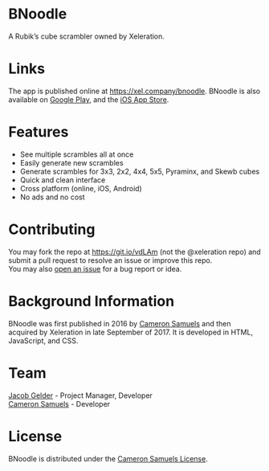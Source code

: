 # BNoodle
A Rubik’s cube scrambler owned by Xeleration.
# Links
The app is published online at <https://xel.company/bnoodle>.
BNoodle is also available on [Google Play](https://goo.gl/MrZtxZ), and the [iOS App Store](https://goo.gl/BEZzCy).
# Features
- See multiple scrambles all at once
- Easily generate new scrambles
- Generate scrambles for 3x3, 2x2, 4x4, 5x5, Pyraminx, and Skewb cubes
- Quick and clean interface
- Cross platform (online, iOS, Android)
- No ads and no cost
# Contributing
You may fork the repo at <https://git.io/vdLAm> (not the @xeleration repo) and submit a pull request to resolve an issue or improve this repo.
<br>You may also [open an issue](https://git.io/vdIgI) for a bug report or idea.
# Background Information
BNoodle was first published in 2016 by [Cameron Samuels](https://cameronsamuels.com)
and then acquired by Xeleration in late September of 2017.
It is developed in HTML, JavaScript, and CSS.
# Team
[Jacob Gelder](https://git.io/vdIz2) - Project Manager, Developer
<br>[Cameron Samuels](https://cameronsamuels.com) - Developer
# License
BNoodle is distributed under the [Cameron Samuels License](LICENSE).
